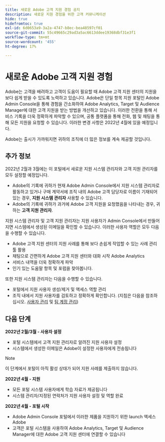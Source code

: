 ```yaml
---
title: 새로운 Adobe 고객 지원 경험 공지
description: 새로운 지원 경험을 위한 고객 커뮤니케이션
hide: true
hidefromtoc: true
exl-id: 6d0653a9-3a2a-4747-b8ec-bea48597cf01
source-git-commit: 55c49665c29ad3a5ac6613ddee19368dbf31e3f1
workflow-type: tm+mt
source-wordcount: '455'
ht-degree: 17%

---
```


# 새로운 Adobe 고객 지원 경험

Adobe는 고객을 배려하고 고객이 도움이 필요할 때 Adobe 고객 지원 센터의 지원을 보다 쉽게 받을 수 있도록 노력하고 있습니다. Adobe은 단일 항목 지원 포털인 Adobe Admin Console을 통해 경험을 간소화하여 Adobe Analytics, Target 및 Audience Manager에 대한 고객 지원을 받는 방법을 개선하고 있습니다. 이러한 전환을 통해 서비스 기록을 더욱 정확하게 파악할 수 있으며, 공통 플랫폼을 통해 전화, 웹 및 채팅을 통해 모든 지원을 요청할 수 있습니다. 이러한 변경 사항은 2022년 4월에 있을 예정입니다.

Adobe는 출시가 가까워지면 귀하의 조직에 더 많은 정보를 계속 제공할 것입니다.

## 추가 정보

2022년 2월과 3월에는 이 포털에서 새로운 지원 시스템 관리자와 고객 지원 관리자를 모두 설정할 예정입니다.

* Adobe의 기록에 귀하가 현재 Adobe Admin Console에서 지원 시스템 관리자로 활동하고 있거나 구매 계약서에 조직 내의 Adobe 고객 담당자로 이름이 기재되어 있는 경우, **지원 시스템 관리자** 사용할 수 있습니다.
* Adobe의 기록에 귀하가 과거에 Adobe 고객 지원을 요청했음을 나타내는 경우, 귀하는 **고객 지원 관리자**.

지원 시스템 관리자 및 고객 지원 관리자는 지원 사용자가 Admin Console에서 만들어지면 시스템에서 생성된 이메일을 확인할 수 있습니다. 이러한 사용자 역할은 모두 다음을 수행할 수 있습니다.

* Adobe 고객 지원 센터의 지원 사례를 통해 보다 손쉽게 작업할 수 있는 사례 관리 툴 활용
* 채팅으로 간편하게 Adobe 고객 지원 센터와 대화 시작 Adobe Analytics
* 서비스 내역을 더욱 정확하게 파악
* 인기 있는 도움말 항목 및 포럼을 찾아봅니다.

또한 지원 시스템 관리자는 다음을 수행할 수 있습니다.

* 포털에서 지원 사용자 생성/제거 및 액세스 역할 관리
* 조직 내에서 지원 사용자를 검토하고 정확하게 확인합니다. (지침은 다음을 참조하십시오. [사용자 관리](https://helpx.adobe.com/kr/enterprise/using/users.html) 및 [팀 계정 관리](https://helpx.adobe.com/kr/enterprise/using/accounts.html))

## 다음 단계

**2022년 2월/3월 - 사용자 설정**

* 포털 시스템에서 고객 지원 관리자로 알려진 지원 사용자 설정
* 시스템에서 생성한 이메일은 Adobe이 설정한 사용자에게 전송됩니다

>[!NOTE]
>
>이 단계에서 포털이 아직 활성 상태가 되어 지원 사례를 제출하지 않습니다.

**2022년 4월 - 지원**

* 모든 포털 시스템 사용자에게 학습 자료가 제공됩니다
* 시스템 관리자/지정된 연락처가 지원 사용자 설정 및 역할 완료

**2022년 4월 - 포털 시작**

* Adobe Admin Console 포털에서 이러한 제품을 지원하기 위한 launch 액세스 Adobe
* 고객은 포털 시스템을 사용하여 Adobe Analytics, Target 및 Audience Manager에 대한 Adobe 고객 지원 센터에 연결할 수 있습니다
